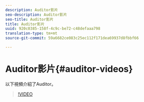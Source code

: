 ```yaml
---
description: Auditor影片
seo-description: Auditor影片
seo-title: Auditor影片
title: Auditor影片
uuid: 920c0385-158f-4c9c-be72-c48defaaa798
translation-type: tm+mt
source-git-commit: 59a6682ce083c25ec112f171dea69937d8fbbf66

---
```



# Auditor影片{#auditor-videos}

以下視頻介紹了Auditor。

>[!VIDEO](https://www.youtube.com/watch?v=CVSd5L4Rcgg)
